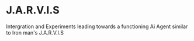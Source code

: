 # J.A.R.V.I.S
Intergration and Experiments leading towards a functioning Ai Agent similar to Iron man's J.A.R.V.I.S
